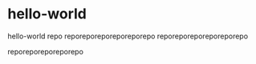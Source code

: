# hello-world
hello-world repo 
reporeporeporeporeporepo
reporeporeporeporeporepo


reporeporeporeporepo
